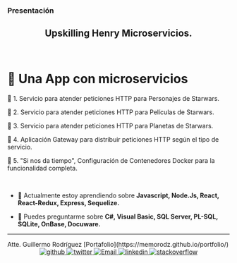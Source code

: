 
### Presentación

## <div align="center"> Upskilling Henry Microservicios.</div>

<br/>

# 🚀 Una App con microservicios

📌 1. Servicio para atender peticiones HTTP para Personajes de Starwars.

📌 2. Servicio para atender peticiones HTTP para Películas de Starwars.

📌 3. Servicio para atender peticiones HTTP para Planetas de Starwars.

📌 4. Aplicación Gateway para distribuir peticiones HTTP según el tipo de servicio.

📌 5. "Si nos da tiempo", Configuración de Contenedores Docker para la funcionalidad completa.

<br/>

- 🌱 Actualmente estoy aprendiendo sobre **Javascript, Node.Js, React, React-Redux, Express, Sequelize.**  

- 💬 Puedes preguntarme sobre **C#, Visual Basic, SQL Server, PL-SQL, SQLite, OnBase, Docuware.**  



<hr />
Atte. Guillermo Rodríguez 
[Portafolio](https://memorodz.github.io/portfolio/)

<div align="center">
<a href="https://github.com/memorodz" target="_blank">
<img src=https://img.shields.io/badge/github-%2324292e.svg?&style=for-the-badge&logo=github&logoColor=white alt=github style="margin-bottom: 5px;" />
</a>
<a href="https://twitter.com/memosrdz" target="_blank">
<img src=https://img.shields.io/badge/twitter-%2300acee.svg?&style=for-the-badge&logo=twitter&logoColor=white alt=twitter style="margin-bottom: 5px;" />
</a>
<a href="mailto:gmo.rodriguez@gmail.com" target="_blank">
<img src='./00-CV/filescv/icons8-hombre-con-correo-50.png' alt=Email style="margin-bottom: 5px;" />
</a>    
<a href="https://linkedin.com/in/guillermo-rodríguez-74b10039" target="_blank">
<img src=https://img.shields.io/badge/linkedin-%231E77B5.svg?&style=for-the-badge&logo=linkedin&logoColor=white alt=linkedin style="margin-bottom: 5px;" />
</a>
<a href="https://stackoverflow.com/users/109441" target="_blank">
<img src=https://img.shields.io/badge/stackoverflow-%23F28032.svg?&style=for-the-badge&logo=stackoverflow&logoColor=white alt=stackoverflow style="margin-bottom: 5px;" />
</a>  

</div> 


